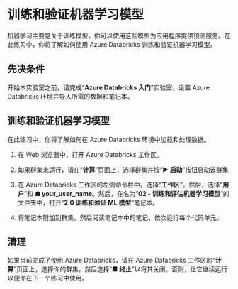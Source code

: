 ﻿---
lab:
    title: '训练和验证机器学习模型'
    module: '模块 2 - 训练和评估机器学习模型'
---

# 训练和验证机器学习模型

机器学习主要是关于训练模型，你可以使用这些模型为应用程序提供预测服务。在此练习中，你将了解如何使用 Azure Databricks 训练和验证机器学习模型。

## 先决条件

开始本实验室之前，请完成“**Azure Databricks 入门**”实验室，设置 Azure Databricks 环境并导入所需的数据和笔记本。

## 训练和验证机器学习模型

在此练习中，你将了解如何在 Azure Databricks 环境中加载和处理数据。

1. 在 Web 浏览器中，打开 Azure Databricks 工作区。

1. 如果群集未运行，请在“**计算**”页面上，选择群集并按“**&#9654;  启动**”按钮启动该群集

1. 在 Azure Databricks 工作区的左侧命令栏中，选择“**工作区**”。然后，选择“**用户**”和 **&#9751; your_user_name**。然后，在名为“**02 - 训练和评估机器学习模型**”的文件夹中，打开“**2.0 训练和验证 ML 模型**”笔记本。

1. 将笔记本附加到群集。然后阅读笔记本中的笔记，依次运行每个代码单元。

## 清理

如果当前完成了使用 Azure Databricks，请在 Azure Databricks 工作区的“**计算**”页面上，选择你的群集，然后选择“**&#9632; 终止**”以将其关闭。否则，让它继续运行以便你在下一个练习中使用。
